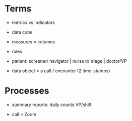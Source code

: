 

# Terms #

- metrics vs indicators

- data cube
 - measures = columns

- roles
 - patient: screener/ navigator | nurse to triage | doctor/VP

- data object = a call / encounter (2 time-stamps)

# Processes #

- summary reports: daily counts VP/shift

- call > Zoom 


